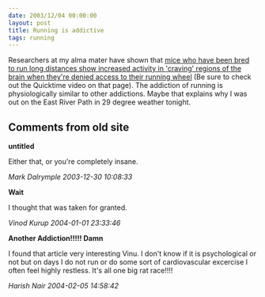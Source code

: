 ```yaml
---
date: 2003/12/04 00:00:00
layout: post
title: Running is addictive
tags: running
---
```


Researchers at my alma mater have shown that [mice who have been bred to run long distances show increased activity in 'craving' regions of the brain when they're denied access to their running wheel](http://www.news.wisc.edu/9208.html) (Be sure to check out the Quicktime video on that page). The addiction of running is physiologically similar to other addictions. Maybe that explains why I was out on the East River Path in 29 degree weather tonight.

<div id="comment-box">
<h2>Comments from old site</h2>

<div class="one-comment">
<p><b>untitled</b></p>
<p>
Either that, or you're completely insane.
</p>
<address class="signature">
<span class="author">Mark Dalrymple</span>
<span class="date">2003-12-30 10:08:33</span>
</address>
</div>

<div class="my-comment">
<p><b>Wait</b></p>
<p>
I thought that was taken for granted.
</p>
<address class="signature">
<span class="author">Vinod Kurup</span>
<span class="date">2004-01-01 23:33:46</span>
</address>
</div>

<div class="one-comment">
<p><b>Another Addiction!!!!! Damn</b></p>
<p>
I found that article very interesting Vinu.  I don't know if it is
psychological or not but on days I do not run or do some sort of
cardiovascular excercise I often feel highly restless.  It's all one
big rat race!!!!
</p>
<address class="signature">
<span class="author">Harish Nair</span>
<span class="date">2004-02-05 14:58:42</span>
</address>
</div>

</div>
